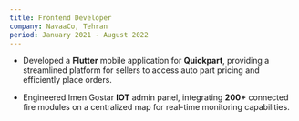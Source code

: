 ```yaml
---
title: Frontend Developer
company: NavaaCo, Tehran
period: January 2021 - August 2022
---
```


- Developed a **Flutter** mobile application for **Quickpart**, providing a streamlined platform for sellers to access auto part pricing and efficiently place orders.

- Engineered Imen Gostar **IOT** admin panel, integrating **200+** connected fire modules on a centralized map for real-time monitoring capabilities.
